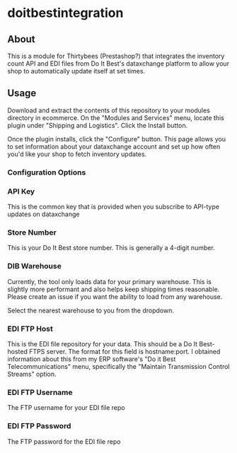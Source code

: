 # doitbestintegration

## About

This is a module for Thirtybees (Prestashop?) that integrates the inventory count API and EDI files from Do It Best's dataxchange platform to allow your shop to automatically update itself at set times.

## Usage

Download and extract the contents of this repository to your modules directory in ecommerce. On the "Modules and Services" menu, locate this plugin under "Shipping and Logistics". Click the Install button.

Once the plugin installs, click the "Configure" button. This page allows you to set information about your dataxchange account and set up how often you'd like your shop to fetch inventory updates.

### Configuration Options

### API Key

This is the common key that is provided when you subscribe to API-type updates on dataxchange

### Store Number

This is your Do It Best store number. This is generally a 4-digit number.

### DIB Warehouse

Currently, the tool only loads data for your primary warehouse. This is slightly more performant and also helps keep shipping times reasonable. Please create an issue if you want the ability to load from any warehouse.

Select the nearest warehouse to you from the dropdown.

### EDI FTP Host

This is the EDI file repository for your data. This should be a Do It Best-hosted FTPS server. The format for this field is hostname:port. I obtained information about this from my ERP software's "Do it Best Telecommunications" menu, specifically the "Maintain Transmission Control Streams" option.

### EDI FTP Username

The FTP username for your EDI file repo

### EDI FTP Password

The FTP password for the EDI file repo
